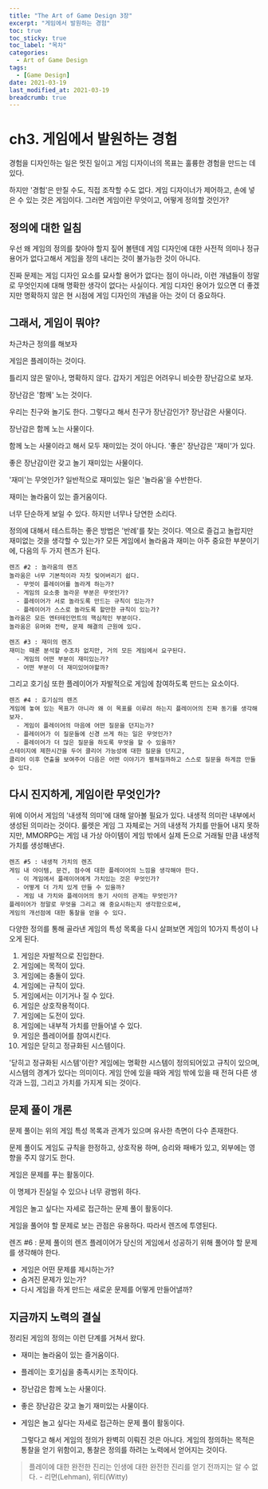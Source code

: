 ```yaml
---
title: "The Art of Game Design 3장"
excerpt: "게임에서 발원하는 경험"
toc: true
toc_sticky: true
toc_label: "목차"
categories:
  - Art of Game Design
tags:
  - [Game Design]
date: 2021-03-19
last_modified_at: 2021-03-19
breadcrumb: true
---
```



# ch3.  게임에서 발원하는 경험

경험을 디자인하는 일은 멋진 일이고 게임 디자이너의 목표는 훌륭한 경험을 만드는 데 있다.

  하지만 '경험'은  만질 수도, 직접 조작할 수도 없다. 게임 디자이너가 제어하고, 손에 넣은 수 있는 것은 게임이다. 그러면 게임이란 무엇이고, 어떻게 정의할 것인가?

## 정의에 대한 일침

  우선 왜 게임의 정의를 찾아야 할지 짚어 볼텐데 게임 디자인에 대한 사전적 의미나 정규 용어가 없다고해서 게임을 정의 내리는 것이 불가능한 것이 아니다.

  진짜 문제는 게임 디자인 요소를 묘사할 용어가 없다는 점이 아니라, 이런 개념들이 정말로 무엇인지에 대해 명확한 생각이 없다는 사실이다. 게임 디자인 용어가 있으면 더 좋겠지만 명확하지 않은 현 시점에 게임 디자인의 개념을 아는 것이 더 중요하다.

## 그래서, 게임이 뭐야?

  차근차근 정의를 해보자

게임은 플레이하는 것이다.

  틀리지 않은 말이나, 명확하지 않다. 갑자기 게임은 어려우니 비슷한 장난감으로 보자.

장난감은 '함께' 노는 것이다.

  우리는 친구와 놀기도 한다. 그렇다고 해서 친구가 장난감인가? 장난감은 사물이다.

장난감은 함께 노는 사물이다.

  함께 노는 사물이라고 해서 모두 재미있는 것이 아니다. '좋은' 장난감은 '재미'가 있다.

좋은 장난감이란 갖고 놀기 재미있는 사물이다.

  '재미'는 무엇인가? 일반적으로 재미있는 일은 '놀라움'을 수반한다.

재미는 놀라움이 있는 즐거움이다.

  너무 단순하게 보일 수 있다. 하지만 너무나 당연한 소리다.

  

  정의에 대해서 테스트하는 좋은 방법은 '반례'를 찾는 것이다. 역으로 즐겁고 놀랍지만 재미없는 것을 생각할 수 있는가? 모든 게임에서 놀라움과 재미는 아주 중요한 부분이기에, 다음의 두 가지 렌즈가 된다.
~~~
렌즈 #2 : 놀라움의 렌즈
놀라움은 너무 기본적이라 자칫 잊어버리기 쉽다.
  - 무엇이 플레이어를 놀라게 하는가?
  - 게임의 요소중 놀라운 부분은 무엇인가?
  - 플레이어가 서로 놀라도록 만드는 규칙이 있는가?
  - 플레이어가 스스로 놀라도록 할만한 규칙이 있는가?
놀라움은 모든 엔터테인먼트의 핵심적인 부분이다. 
놀라움은 유머와 전략, 문제 해결의 근원에 있다.
~~~
~~~
렌즈 #3 : 재미의 렌즈
재미는 때론 분석할 수조차 없지만, 거의 모든 게임에서 요구된다.
  - 게임의 어떤 부분이 재미있는가?
  - 어떤 부분이 더 재미있어야할까?
~~~

  그리고 호기심 또한 플레이어가 자발적으로 게임에 참여하도록 만드는 요소이다.
~~~
렌즈 #4 : 호기심의 렌즈
게임에 놓여 있는 목표가 아니라 왜 이 목표를 이루려 하는지 플레이어의 진짜 동기를 생각해보자.
  - 게임이 플레이어의 마음에 어떤 질문을 던지는가?
  - 플레이어가 이 질문들에 신경 쓰게 하는 일은 무엇인가?
  - 플레이어가 더 많은 질문을 하도록 무엇을 할 수 있을까?
스테이지에 제한시간을 두어 클리어 가능성에 대한 질문을 던지고,
클리어 이후 연출을 보여주어 다음은 어떤 이야기가 펼쳐질까하고 스스로 질문을 하게끔 만들 수 있다.
~~~
## 다시 진지하게, 게임이란 무엇인가?

  위에 이어서 게임의 '내생적 의미'에 대해 알아볼 필요가 있다. 내생적 의미란 내부에서 생성된 의미라는 것이다. 룰렛은 게임 그 자체로는 거의 내생적 가치를 만들어 내지 못하지만, MMORPG는 게임 내 가상 아이템이 게임 밖에서 실제 돈으로 거래될 만큼 내생적 가치를 생성해낸다.
~~~
렌즈 #5 : 내생적 가치의 렌즈
게임 내 아이템, 문건, 점수에 대한 플레이어의 느낌을 생각해야 한다.
  - 이 게임에서 플레이어에게 가치있는 것은 무엇인가?
  - 어떻게 더 가치 있게 만들 수 있을까?
  - 게임 내 가치와 플레이어의 동기 사이의 관계는 무엇인가?
플레이어가 정말로 무엇을 그리고 왜 중요시하는지 생각함으로써,
게임의 개선점에 대한 통찰을 얻을 수 있다.
~~~

  다양한 정의를 통해 골라낸 게임의 특성 목록을 다시 살펴보면 게임의 10가지 특성이 나오게 된다.

1. 게임은 자발적으로 진입한다.
2. 게임에는 목적이 있다.
3. 게임에는 충돌이 있다.
4. 게임에는 규칙이 있다.
5. 게임에서는 이기거나 질 수 있다.
6. 게임은 상호작용적이다.
7. 게임에는 도전이 있다.
8. 게임에는 내부적 가치를 만들어낼 수 있다.
9. 게임은 플레이어를 참여시킨다.
10. 게임은 닫히고 정규화된 시스템이다.

 

  '닫히고 정규화된 시스템'이란? 게임에는 명확한 시스템이 정의되어있고 규칙이 있으며, 시스템의 경계가 있다는 의미이다. 게임 안에 있을 때와 게임 밖에 있을 때 전혀 다른 생각과 느낌, 그리고 가치를 가지게 되는 것이다.

## 문제 풀이 개론

  문제 풀이는 위의 게임 특성 목록과 관계가 있으며 유사한 측면이 다수 존재한다.

  문제 풀이도 게임도 규칙을 한정하고, 상호작용 하며, 승리와 패배가 있고, 외부에는 영향을 주지 않기도 한다.

게임은 문제를 푸는 활동이다.

  이 명제가 진실일 수 있으나 너무 광범위 하다.

게임은 놀고 싶다는 자세로 접근하는 문제 풀이 활동이다.

 게임을 풀어야 할 문제로 보는 관점은 유용하다. 따라서 렌즈에 투영된다.

렌즈 #6 : 문제 풀이의 렌즈
플레이어가 당신의 게임에서 성공하기 위해 풀어야 할 문제를 생각해야 한다.
  - 게임은 어떤 문제를 제시하는가?
  - 숨겨진 문제가 있는가?
  - 다시 게임을 하게 만드는 새로운 문제를 어떻게 만들어낼까?

## 지금까지 노력의 결실

  정리된 게임의 정의는 이런 단계를 거쳐서 왔다.

 

- 재미는 놀라움이 있는 즐거움이다.
- 플레이는 호기심을 충족시키는 조작이다.
- 장난감은 함께 노는 사물이다.
- 좋은 장난감은 갖고 놀기 재미있는 사물이다.
- 게임은 놀고 싶다는 자세로 접근하는 문제 풀이 활동이다.

  그렇다고 해서 게임의 정의가 완벽히 이뤄진 것은 아니다.  게임의 정의하는 목적은 통찰을 얻기 위함이고, 통찰은 정의를 하려는 노력에서 얻어지는 것이다.

> 플레이에 대한 완전한 진리는 인생에 대한 완전한 진리를 얻기 전까지는 알 수 없다. - 리먼(Lehman), 위티(Witty)